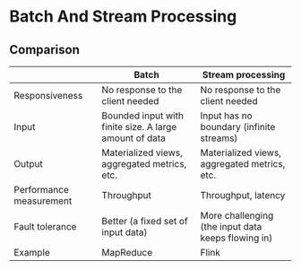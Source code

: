 # Batch And Stream Processing

## Comparison
| | Batch | Stream processing |
|----|----|----|
| Responsiveness | No response to the client needed | No response to the client needed |
| Input | Bounded input with finite size. A large amount of data | Input has no boundary (infinite streams) |
| Output | Materialized views, aggregated metrics, etc. | Materialized views, aggregated metrics, etc. |
| Performance measurement | Throughput | Throughput, latency |
| Fault tolerance | Better (a fixed set of input data) | More challenging (the input data keeps flowing in) |
| Example | MapReduce | Flink |
